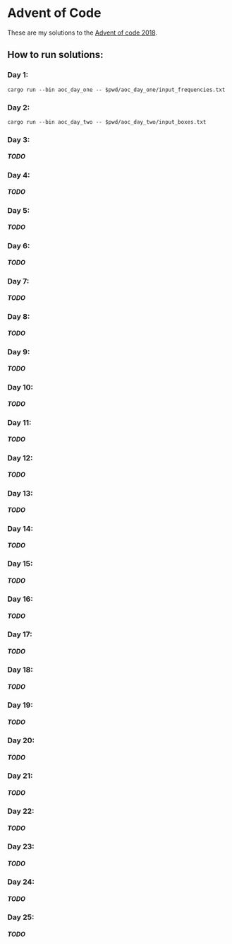 # Advent of Code

These are my solutions to the [Advent of code 2018](https://adventofcode.com/2018).


## How to run solutions:

### Day 1:

`cargo run --bin aoc_day_one -- $pwd/aoc_day_one/input_frequencies.txt`

### Day 2:

`cargo run --bin aoc_day_two -- $pwd/aoc_day_two/input_boxes.txt`

### Day 3:

##### TODO


### Day 4:

##### TODO


### Day 5:

##### TODO


### Day 6:

##### TODO


### Day 7:

##### TODO


### Day 8:

##### TODO


### Day 9:

##### TODO


### Day 10:

##### TODO


### Day 11:

##### TODO


### Day 12:

##### TODO


### Day 13:

##### TODO


### Day 14:

##### TODO


### Day 15:

##### TODO


### Day 16:

##### TODO


### Day 17:

##### TODO


### Day 18:

##### TODO


### Day 19:

##### TODO


### Day 20:

##### TODO


### Day 21:

##### TODO


### Day 22:

##### TODO


### Day 23:

##### TODO


### Day 24:

##### TODO


### Day 25:

##### TODO

